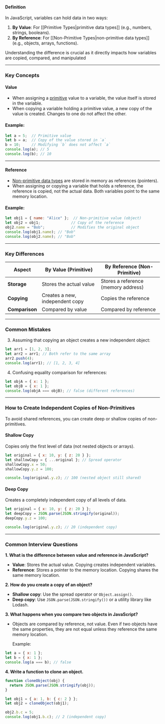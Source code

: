 
#### **Definition**

In JavaScript, variables can hold data in two ways:

1. **By Value**: For [[Primitive Types|primitive data types]] (e.g., numbers, strings, booleans).
2. **By Reference**: For [[Non-Primitive Types|non-primitive data types]] (e.g., objects, arrays, functions).

Understanding the difference is crucial as it directly impacts how variables are copied, compared, and manipulated

---
### **Key Concepts**

#### **Value**

- When assigning a [primitive](Primitive%20Types) value to a variable, the value itself is stored in the variable.
- When copying a variable holding a primitive value, a new copy of the value is created. Changes to one do not affect the other.

#### Example:

```javascript
let a = 5;  // Primitive value
let b = a;  // Copy of the value stored in `a`
b = 10;     // Modifying `b` does not affect `a`
console.log(a); // 5
console.log(b); // 10
```

---
#### **Reference**

- [Non-primitive data types](Non-Primitive%20Types) are stored in memory as references (pointers).
- When assigning or copying a variable that holds a reference, the reference is copied, not the actual data. Both variables point to the same memory location.

#### Example:

```javascript
let obj1 = { name: "Alice" };  // Non-primitive value (object)
let obj2 = obj1;              // Copy of the reference
obj2.name = "Bob";            // Modifies the original object
console.log(obj1.name); // "Bob"
console.log(obj2.name); // "Bob"
```

---
### **Key Differences**

| **Aspect**     | **By Value (Primitive)**        | **By Reference (Non-Primitive)**    |
| -------------- | ------------------------------- | ----------------------------------- |
| **Storage**    | Stores the actual value         | Stores a reference (memory address) |
| **Copying**    | Creates a new, independent copy | Copies the reference                |
| **Comparison** | Compared by value               | Compared by reference               |

---
### **Common Mistakes**

3. Assuming that copying an object creates a new independent object:

```javascript
let arr1 = [1, 2, 3];
let arr2 = arr1; // Both refer to the same array
arr2.push(4);
console.log(arr1); // [1, 2, 3, 4]
```

4. Confusing equality comparison for references:

```javascript
let objA = { x: 1 };
let objB = { x: 1 };
console.log(objA === objB); // false (different references)
```

---
### **How to Create Independent Copies of Non-Primitives**

To avoid shared references, you can create deep or shallow copies of non-primitives.

#### **Shallow Copy**

Copies only the first level of data (not nested objects or arrays).

```javascript
let original = { x: 10, y: { z: 20 } };
let shallowCopy = { ...original }; // Spread operator
shallowCopy.x = 50;
shallowCopy.y.z = 100;

console.log(original.y.z); // 100 (nested object still shared)
```

#### **Deep Copy**

Creates a completely independent copy of all levels of data.

```javascript
let original = { x: 10, y: { z: 20 } };
let deepCopy = JSON.parse(JSON.stringify(original));
deepCopy.y.z = 100;

console.log(original.y.z); // 20 (independent copy)
```

---
### **Common Interview Questions**

**1. What is the difference between value and reference in JavaScript?**

- **Value**: Stores the actual value. Copying creates independent variables.
- **Reference**: Stores a pointer to the memory location. Copying shares the same memory location.

**2. How do you create a copy of an object?**

- **Shallow copy**: Use the spread operator or `Object.assign()`.
- **Deep copy**: Use `JSON.parse(JSON.stringify())` or a utility library like Lodash.

**3. What happens when you compare two objects in JavaScript?**

- Objects are compared by reference, not value. Even if two objects have the same properties, they are not equal unless they reference the same memory location.
    
    Example:

```javascript
let a = { x: 1 };
let b = { x: 1 };
console.log(a === b); // false
```

**4. Write a function to clone an object.**

```javascript
function cloneObject(obj) {
  return JSON.parse(JSON.stringify(obj));
}

let obj1 = { a: 1, b: { c: 2 } };
let obj2 = cloneObject(obj1);

obj2.b.c = 5;
console.log(obj1.b.c); // 2 (independent copy)
```
